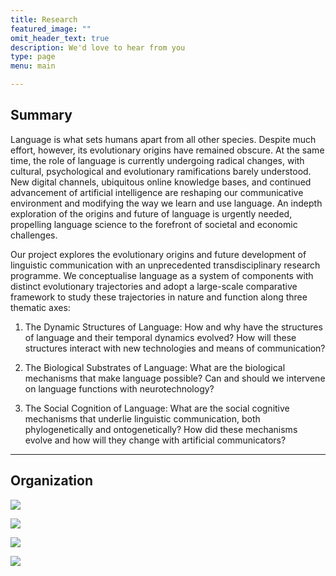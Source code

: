 ```yaml
---
title: Research
featured_image: ""
omit_header_text: true
description: We'd love to hear from you
type: page
menu: main

---
```

## Summary

Language is what sets humans apart from all other species. Despite much effort, however, its evolutionary origins have remained obscure. At the same time, the role of language is currently undergoing radical changes, with cultural, psychological and evolutionary ramifications barely understood. New digital channels, ubiquitous online knowledge bases, and continued advancement of artificial intelligence are reshaping our communicative environment and modifying the way we learn and use language. An indepth exploration of the origins and future of language is urgently needed, propelling language science to the forefront of societal and economic challenges.

Our project explores the evolutionary origins and future development of linguistic communication with an unprecedented transdisciplinary research programme. We conceptualise language as a system of components
with distinct evolutionary trajectories and adopt a large-scale comparative framework to study these trajectories in nature and function along three thematic axes:
1. The Dynamic Structures of Language: How and why have the structures of language and their temporal dynamics evolved? How will these structures interact with new technologies and means of communication?

2. The Biological Substrates of Language: What are the biological mechanisms that make language possible? Can and should we intervene on language functions with neurotechnology?

3. The Social Cognition of Language: What are the social cognitive mechanisms that underlie linguistic communication, both phylogenetically and ontogenetically? How did these mechanisms evolve and how will they change with artificial communicators?

---

## Organization

![](/images/mgmt.jpg)

![](/images/p1.jpg)

![](/images/p2.jpg)

![](/images/p3.jpg)
